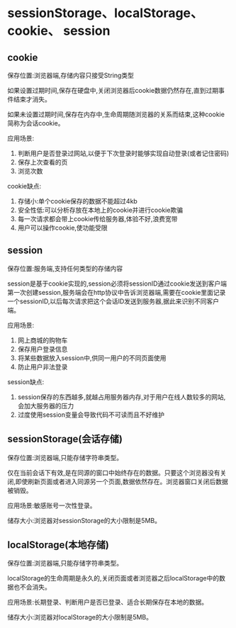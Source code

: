 # sessionStorage、localStorage、cookie、 session  

## cookie  

保存位置:浏览器端,存储内容只接受String类型

如果设置过期时间,保存在硬盘中,关闭浏览器后cookie数据仍然存在,直到过期事件结束才消失。

如果未设置过期时间,保存在内存中,生命周期随浏览器的关系而结束,这种cookie简称为会话cookie。  

应用场景:  

1. 判断用户是否登录过网站,以便于下次登录时能够实现自动登录(或者记住密码)  
2. 保存上次查看的页  
3. 浏览次数  

cookie缺点:  

1. 存储小:单个cookie保存的数据不能超过4kb  
2. 安全性低:可以分析存放在本地上的cookie并进行cookie欺骗 
3. 每一次请求都会带上cookie传给服务器,体验不好,浪费宽带
4. 用户可以操作cookie,使功能受限  

## session  

保存位置:服务端,支持任何类型的存储内容  

session是基于cookie实现的,session必须将sessionID通过cookie发送到客户端  
第一次创建session,服务端会在http协议中告诉浏览器端,需要在cookie里面记录一个sessionID,以后每次请求把这个会话ID发送到服务器,据此来识别不同客户端。  

应用场景:  

1. 网上商城的购物车  
2. 保存用户登录信息  
3. 将某些数据放入session中,供同一用户的不同页面使用  
4. 防止用户非法登录  

session缺点:  

1. session保存的东西越多,就越占用服务器内存,对于用户在线人数较多的网站,会加大服务器的压力  
2. 过度使用session变量会导致代码不可读而且不好维护  

## sessionStorage(会话存储)  

保存位置:浏览器端,只能存储字符串类型。  

仅在当前会话下有效,是在同源的窗口中始终存在的数据。只要这个浏览器没有关闭,即使刷新页面或者进入同源另一个页面,数据依然存在。浏览器窗口关闭后数据被销毁。

应用场景:敏感账号一次性登录。

储存大小:浏览器对sessionStorage的大小限制是5MB。  

## localStorage(本地存储)  

保存位置:浏览器端,只能存储字符串类型。  

localStorage的生命周期是永久的,关闭页面或者浏览器之后localStorage中的数据也不会消失。

应用场景:长期登录、判断用户是否已登录、适合长期保存在本地的数据。

储存大小:浏览器对localStorage的大小限制是5MB。

